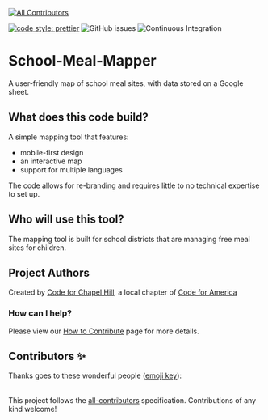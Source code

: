 <!-- ALL-CONTRIBUTORS-BADGE:START - Do not remove or modify this section -->

[![All Contributors](https://img.shields.io/badge/all_contributors-14-orange.svg?style=flat-square)](#contributors-)

<!-- ALL-CONTRIBUTORS-BADGE:END -->

[![code style: prettier](https://img.shields.io/badge/code_style-prettier-ff69b4.svg?style=flat)](https://github.com/prettier/prettier)
![GitHub issues](https://img.shields.io/github/issues-raw/code-for-chapel-hill/School-Meal-Mapper?style=flat)
![Continuous Integration](https://github.com/code-for-chapel-hill/School-Meal-Mapper/workflows/Continuous%20Integration/badge.svg)

# School-Meal-Mapper
A user-friendly map of school meal sites, with data stored on a Google sheet.

## What does this code build? 

A simple mapping tool that features:
- mobile-first design
- an interactive map
- support for multiple languages

The code allows for re-branding and requires little to no technical expertise to set up.

## Who will use this tool?
The mapping tool is built for school districts that are managing free meal sites for children.

## Project Authors
Created by [Code for Chapel Hill](http://www.codeforchapelhill.com/), a local chapter of [Code for America](https://www.codeforamerica.org/)

### How can I help?
Please view our [How to Contribute](contributing.md) page for more details.

## Contributors ✨

Thanks goes to these wonderful people ([emoji key](https://allcontributors.org/docs/en/emoji-key)):

<!-- ALL-CONTRIBUTORS-LIST:START - Do not remove or modify this section -->
<!-- prettier-ignore-start -->
<!-- markdownlint-disable -->
<table>
  <tr>
  </tr>
</table>

<!-- markdownlint-enable -->
<!-- prettier-ignore-end -->

<!-- ALL-CONTRIBUTORS-LIST:END -->

This project follows the [all-contributors](https://github.com/all-contributors/all-contributors) specification. Contributions of any kind welcome!

